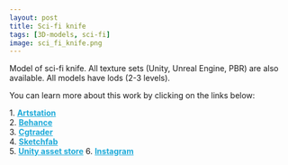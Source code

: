```yaml
---
layout: post 
title: Sci-fi knife
tags: [3D-models, sci-fi]
image: sci_fi_knife.png
---
```

Model of sci-fi knife.
All texture sets (Unity, Unreal Engine, PBR) are also available. 
All models have lods (2-3 levels).

<!--more-->

You can learn more about this work by clicking on the links below: <br/>

<div>
	1.
    <a href="https://www.artstation.com/artwork/1nB3wq" target="_blank" style="font-weight: bold; color: #1CAAD9;">Artstation</a><br/>
	2.
	<a href="https://www.behance.net/gallery/77963711/Sci-fi-knife" target="_blank" style="font-weight: bold; color: #1CAAD9;">Behance</a><br/>	
	3.
	<a href="https://www.cgtrader.com/3d-models/military/melee/sci-fi-knife-3ee7bced-5aeb-4e0b-ba43-730f6f730240" target="_blank" style="font-weight: bold; color: #1CAAD9;">Cgtrader</a><br/>
	4.
	<a href="https://sketchfab.com/3d-models/sci-fi-knife-5e861cecc971491d8920a2b1fa09f896" target="_blank" style="font-weight: bold; color: #1CAAD9;">Sketchfab</a><br/>	
	5.
	<a href="https://assetstore.unity.com/packages/3d/props/weapons/sci-fi-knife-pbr-142685" target="_blank" style="font-weight: bold; color: #1CAAD9;">Unity asset store</a>
	6.
	<a href="https://www.instagram.com/p/CCasUZjh_1D/" target="_blank" style="font-weight: bold; color: #1CAAD9;">Instagram</a><br/>
</div>
